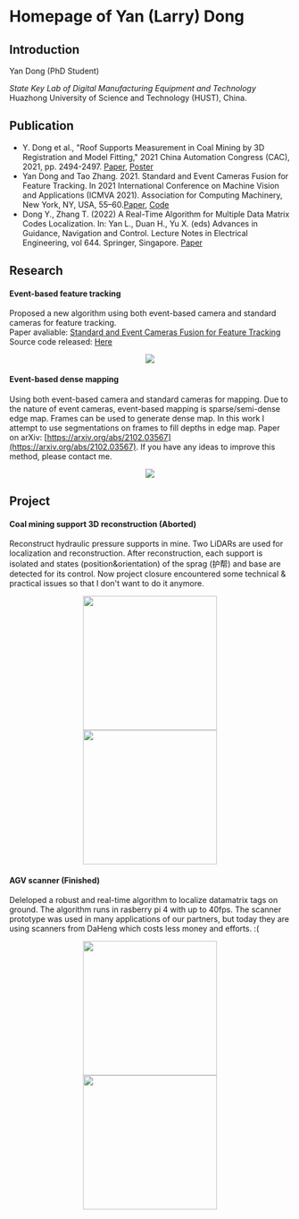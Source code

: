 # Homepage of Yan (Larry) Dong

## Introduction
Yan Dong (PhD Student)

*State Key Lab of Digital Manufacturing Equipment and Technology*  
Huazhong University of Science and Technology (HUST), China.   


## Publication

- Y. Dong et al., "Roof Supports Measurement in Coal Mining by 3D Registration and Model Fitting," 2021 China Automation Congress (CAC), 2021, pp. 2494-2497. [Paper](https://ieeexplore.ieee.org/document/9728663), [Poster](https://www.researchgate.net/publication/356494533_Roof_Supports_Measurement_in_Coal_Mining_by_3D_Registration_and_Model_Fitting)
- Yan Dong and Tao Zhang. 2021. Standard and Event Cameras Fusion for Feature Tracking. In 2021 International Conference on Machine Vision and Applications (ICMVA 2021). Association for Computing Machinery, New York, NY, USA, 55–60.[Paper](https://dl.acm.org/doi/abs/10.1145/3459066.3459075), [Code](https://github.com/LarryDong/FusionTracking) 
- Dong Y., Zhang T. (2022) A Real-Time Algorithm for Multiple Data Matrix Codes Localization. In: Yan L., Duan H., Yu X. (eds) Advances in Guidance, Navigation and Control. Lecture Notes in Electrical Engineering, vol 644. Springer, Singapore. [Paper](https://link.springer.com/chapter/10.1007/978-981-15-8155-7_208)



## Research 

#### Event-based feature tracking
Proposed a new algorithm using both event-based camera and standard cameras for feature tracking.  
Paper avaliable: [Standard and Event Cameras Fusion for Feature Tracking](https://dl.acm.org/doi/abs/10.1145/3459066.3459075)  
Source code released: [Here](https://github.com/LarryDong/FusionTracking)

<center>
<figure>
<img src="https://raw.githubusercontent.com/LarryDong/LarryDong.github.io/main/pictures/eb_tracking.png" />
</figure>
</center>

#### Event-based dense mapping
Using both event-based camera and standard cameras for mapping. Due to the nature of event cameras, event-based mapping is sparse/semi-dense edge map. Frames can be used to generate dense map. In this work I attempt to use segmentations on frames to fill depths in edge map. Paper on arXiv: [https://arxiv.org/abs/2102.03567](https://arxiv.org/abs/2102.03567). If you have any ideas to improve this method, please contact me.
<center>
<figure>
<img src="https://raw.githubusercontent.com/LarryDong/LarryDong.github.io/dev/pictures/eb_mapping.png" />
</figure>
</center>



## Project

#### Coal mining support 3D reconstruction (Aborted)
Reconstruct hydraulic pressure supports in mine. Two LiDARs are used for localization and reconstruction. After reconstruction, each support is isolated and states (position&orientation) of the sprag (护帮) and base are detected for its control. Now project closure encountered some technical & practical issues so that I don't want to do it anymore.
<center>
<figure>
<!--
<img src="https://raw.githubusercontent.com/LarryDong/LarryDong.github.io/main/pictures/zmj1.png" height="240" />
<img src="https://raw.githubusercontent.com/LarryDong/LarryDong.github.io/main/pictures/zmj2.png" height="240" />
-->
<img src="https://raw.githubusercontent.com/LarryDong/LarryDong.github.io/main/pictures/zmj_slam.png" height="240" />
<img src="https://raw.githubusercontent.com/LarryDong/LarryDong.github.io/main/pictures/zmj_segmentation.png" height="240" />
</figure>
</center>


#### AGV scanner (Finished)
Deleloped a robust and real-time algorithm to localize datamatrix tags on ground. The algorithm runs in rasberry pi 4 with up to 40fps. The scanner prototype was used in many applications of our partners, but today they are using scanners from DaHeng which costs less money and efforts.  :(
<center>
<figure>
<img src="https://raw.githubusercontent.com/LarryDong/LarryDong.github.io/main/pictures/agv1.bmp" height="240" />
<img src="https://raw.githubusercontent.com/LarryDong/LarryDong.github.io/main/pictures/agv2.bmp" height="240" />
</figure>
</center>



